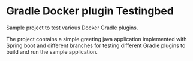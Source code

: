 # Gradle Docker plugin Testingbed
Sample project to test various Docker Gradle plugins.

The project contains a simple greeting java application implemented with Spring boot and different branches for testing different Gradle plugins to build and run the sample application. 